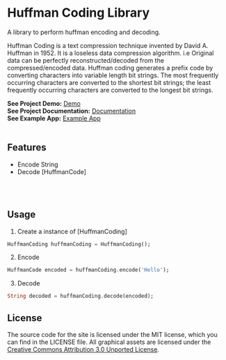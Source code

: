 # Huffman Coding Library

A library to perform huffman encoding and decoding.

Huffman Coding is a text compression technique invented by David A. Huffman in 1952.
It is a loseless data compression algorithm. i.e Original data can be perfectly reconstructed/decoded from the compressed/encoded data. Huffman coding generates a prefix code by converting characters into variable length bit strings. The most frequently occurring characters are converted to the shortest bit strings; the least frequently occurring characters are converted to the longest bit strings. 

__See Project Demo:__ [Demo](https://huffman.aadarshadhakal.com.np/)<br>
__See Project Documentation:__ [Documentation](https://aadarshadhakalg.github.io/huffman-dart/)<br>
__See Example App:__ [Example App](https://github.com/aadarshadhakalg/huffman-dart/tree/master/example)<br><br>

  

## Features
 * Encode String
 * Decode [HuffmanCode]
<br>
<br>

## Usage

 1. Create a instance of [HuffmanCoding]
 ```dart
 HuffmanCoding huffmanCoding = HuffmanCoding();
 ```

 2. Encode
 ```dart
 HuffmanCode encoded = huffmanCoding.encode('Hello');
 ```

 3. Decode
 ```dart
 String decoded = huffmanCoding.decode(encoded);
 ```

 ## License

The source code for the site is licensed under the MIT license, which you can find in the LICENSE file.
All graphical assets are licensed under the [Creative Commons Attribution 3.0 Unported License](https://creativecommons.org/licenses/by/3.0/).
